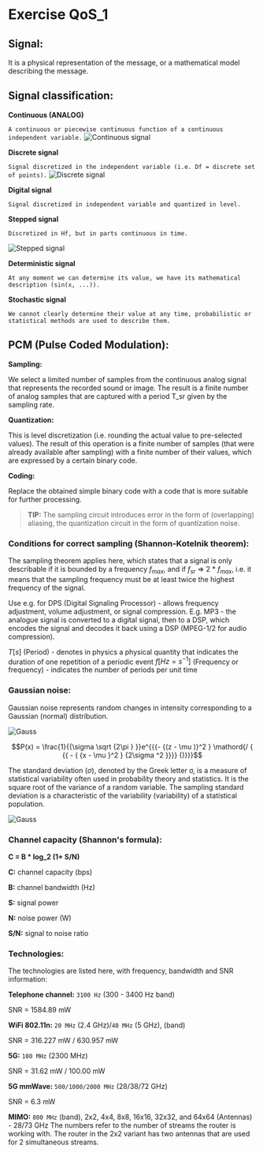 # Exercise QoS_1

## Signal:
It is a physical representation of the message, or a mathematical model describing the message.
## Signal classification:
**Continuous (ANALOG)**

 ```A continuous or piecewise continuous function of a continuous independent variable.```
 ![Continuous signal](https://imgur.com/IX3VfGg.png)

**Discrete signal** 

```Signal discretized in the independent variable (i.e. Df = discrete set of points).```
![Discrete signal](https://imgur.com/fWq6mwa.png)
      
**Digital signal** 

```Signal discretized in independent variable and quantized in level.```
    
     
**Stepped signal** 

```Discretized in Hf, but in parts continuous in time.```

![Stepped signal](https://imgur.com/ByPML2f.png)

     
**Deterministic signal** 

```At any moment we can determine its value, we have its mathematical description (sin(x, ...)).```

**Stochastic signal**

```We cannot clearly determine their value at any time, probabilistic or statistical methods are used to describe them.```

## PCM (Pulse Coded Modulation):

**Sampling:** 

We select a limited number of samples from the continuous analog signal that represents the recorded sound or image. 
The result is a finite number of analog samples that are captured with a period T_sr given by the sampling rate.


**Quantization:**

This is level discretization (i.e. rounding the actual value to pre-selected values). 
The result of this operation is a finite number of samples (that were already available after sampling) with a finite number of their values, which are expressed by a certain binary code.


**Coding:**

Replace the obtained simple binary code with a code that is more suitable for further processing.

> **TIP:** The sampling circuit introduces error in the form of (overlapping) aliasing, the quantization circuit in the form of quantization noise.
 ###  Conditions for correct sampling (Shannon-Kotelnik theorem):
 
 The sampling theorem applies here, which states that a signal is only describable if it is bounded by a frequency $f_{max}$, and if $f_{sr}$ => 2 * $f_{max}$, i.e. it means that the sampling frequency must be at least twice the highest frequency of the signal.  
 
 Use e.g. for DPS (Digital Signaling Processor) - allows frequency adjustment, volume adjustment, or signal compression. E.g. MP3 - the analogue signal is converted to a digital signal, then to a DSP, which encodes the signal and decodes it back using a DSP (MPEG-1/2 for audio compression).

$T[s]$ (Period) - denotes in physics a physical quantity that indicates the duration of one repetition of a periodic event
$f[Hz = s^{-1}]$ (Frequency or frequency) - indicates the number of periods per unit time

### Gaussian noise:
Gaussian noise represents random changes in intensity corresponding to a Gaussian (normal) distribution.

![Gauss](https://imgur.com/tN6l2ad.png)

$$P(x) = \frac{1}{{\sigma \sqrt {2\pi } }}e^{{{-  {(z - \mu )}^2 } \mathord{/ { {{ - ( {x - \mu }^2 } {2\sigma ^2 }}}} {)}}}$$

The standard deviation ($\sigma$), denoted by the Greek letter σ, is a measure of statistical variability often used in probability theory and statistics. 
It is the square root of the variance of a random variable. The sampling standard deviation is a characteristic of the variability (variability) of a statistical population.

![Gauss](https://imgur.com/X1hUPFG.png)

### Channel capacity (Shannon's formula):

**C = B * log_2 (1+ S/N)**

**C:** channel capacity (bps)

**B:** channel bandwidth (Hz)

**S:** signal power

**N:** noise power (W)

**S/N:** signal to noise ratio

### Technologies:

The technologies are listed here, with frequency, bandwidth and SNR information:

**Telephone channel:**  ```3100 Hz```  (300 - 3400 Hz band)

SNR = 1584.89 mW

**WiFi 802.11n:** ```20 MHz``` (2.4 GHz)/```40 MHz``` (5 GHz), (band)

SNR = 316.227 mW / 630.957 mW

**5G:** ```100 MHz```  (2300 MHz)

SNR = 31.62 mW / 100.00 mW

**5G mmWave:** ```500/1000/2000 MHz``` (28/38/72 GHz)

SNR = 6.3 mW

**MIMO:** ```800 MHz``` (band), 2x2, 4x4, 8x8, 16x16, 32x32, and 64x64 (Antennas) - 28/73 GHz
The numbers refer to the number of streams the router is working with. The router in the 2x2 variant has two antennas that are used for 2 simultaneous streams. 

